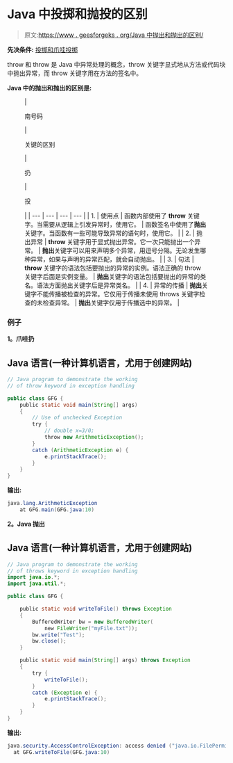 # Java 中投掷和抛投的区别

> 原文:[https://www . geesforgeks . org/Java 中抛出和抛出的区别/](https://www.geeksforgeeks.org/difference-between-throw-and-throws-in-java/)

**先决条件:** [投掷和爪哇投掷](https://www.geeksforgeeks.org/throw-throws-java/)

throw 和 throw 是 Java 中异常处理的概念，throw 关键字显式地从方法或代码块中抛出异常，而 throw 关键字用在方法的签名中。

**Java 中的抛出和抛出的区别是:**

<figure class="table">

| 

南号码

 | 

关键的区别

 | 

扔

 | 

投

 |
| --- | --- | --- | --- |
| 1. | 使用点 | 函数内部使用了 **throw** 关键字。当需要从逻辑上引发异常时，使用它。 | 函数签名中使用了**抛出**关键字。当函数有一些可能导致异常的语句时，使用它。 |
| 2. | 抛出异常 | **throw** 关键字用于显式抛出异常。它一次只能抛出一个异常。 | **抛出**关键字可以用来声明多个异常，用逗号分隔。无论发生哪种异常，如果与声明的异常匹配，就会自动抛出。 |
| 3. | 句法 | **throw** 关键字的语法包括要抛出的异常的实例。语法正确的 throw 关键字后面是实例变量。 | **抛出**关键字的语法包括要抛出的异常的类名。语法方面抛出关键字后是异常类名。 |
| 4. | 异常的传播 | **抛出**关键字不能传播被检查的异常。它仅用于传播未使用 throws 关键字检查的未检查异常。 | **抛出**关键字仅用于传播选中的异常。 |

</figure>

### 例子

**1。爪哇扔**

## Java 语言(一种计算机语言，尤用于创建网站)

```java
// Java program to demonstrate the working 
// of throw keyword in exception handling

public class GFG {
    public static void main(String[] args)
    {
        // Use of unchecked Exception
        try {
            // double x=3/0;
            throw new ArithmeticException();
        }
        catch (ArithmeticException e) {
            e.printStackTrace();
        }
    }
}
```

**输出:**

```java
java.lang.ArithmeticException
    at GFG.main(GFG.java:10)
```

**2。Java 抛出**

## Java 语言(一种计算机语言，尤用于创建网站)

```java
// Java program to demonstrate the working
// of throws keyword in exception handling
import java.io.*;
import java.util.*;

public class GFG {

    public static void writeToFile() throws Exception
    {
        BufferedWriter bw = new BufferedWriter(
            new FileWriter("myFile.txt"));
        bw.write("Test");
        bw.close();
    }

    public static void main(String[] args) throws Exception
    {
        try {
            writeToFile();
        }
        catch (Exception e) {
            e.printStackTrace();
        }
    }
}
```

**输出:**

```java
java.security.AccessControlException: access denied ("java.io.FilePermission" "myFile.txt" "write")
  at GFG.writeToFile(GFG.java:10)
```